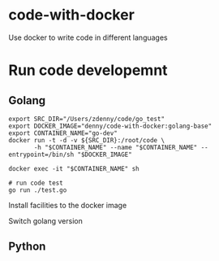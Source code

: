 # code-with-docker
Use docker to write code in different languages

# Run code developemnt

## Golang

```
export SRC_DIR="/Users/zdenny/code/go_test"
export DOCKER_IMAGE="denny/code-with-docker:golang-base"
export CONTAINER_NAME="go-dev"
docker run -t -d -v ${SRC_DIR}:/root/code \
       -h "$CONTAINER_NAME" --name "$CONTAINER_NAME" --entrypoint=/bin/sh "$DOCKER_IMAGE"

docker exec -it "$CONTAINER_NAME" sh

# run code test
go run ./test.go
```

Install facilities to the docker image

Switch golang version

## Python
